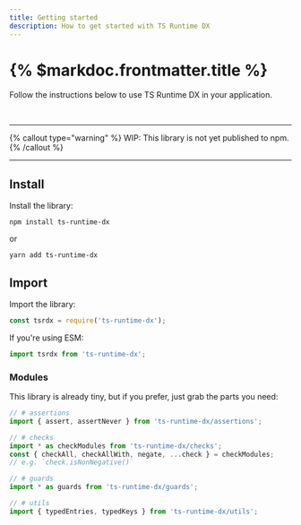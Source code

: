 ```yaml
---
title: Getting started
description: How to get started with TS Runtime DX
---
```


# {% $markdoc.frontmatter.title %}

Follow the instructions below to use TS Runtime DX in your application.

&ZeroWidthSpace;

---

{% callout type="warning" %}
WIP: This library is not yet published to npm.
{% /callout %}

---

## Install

Install the library:

```shell
npm install ts-runtime-dx
```

or

```shell
yarn add ts-runtime-dx
```

## Import

Import the library:

```js
const tsrdx = require('ts-runtime-dx');
```

If you're using ESM:

```js
import tsrdx from 'ts-runtime-dx';
```

### Modules

This library is already tiny, but if you prefer, just grab the parts you need:

```ts
// # assertions
import { assert, assertNever } from 'ts-runtime-dx/assertions';

// # checks
import * as checkModules from 'ts-runtime-dx/checks';
const { checkAll, checkAllWith, negate, ...check } = checkModules;
// e.g. `check.isNonNegative()`

// # guards
import * as guards from 'ts-runtime-dx/guards';

// # utils
import { typedEntries, typedKeys } from 'ts-runtime-dx/utils';
```
